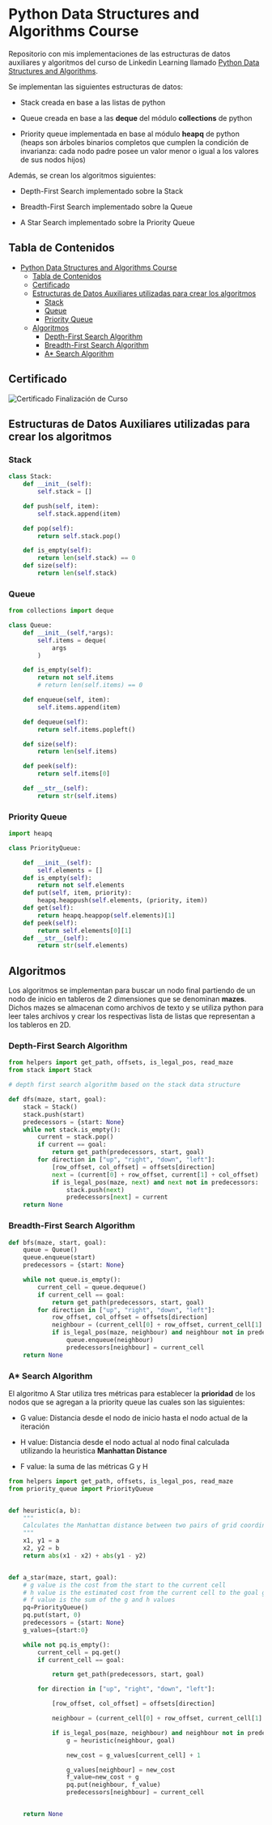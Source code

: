 # Python Data Structures and Algorithms Course

Repositorio con mis implementaciones de las estructuras de datos auxiliares y algoritmos del curso de Linkedin Learning llamado [Python Data Structures and Algorithms](https://www.linkedin.com/learning/python-data-structures-and-algorithms).

Se implementan las siguientes estructuras de datos:

- Stack creada en base a las listas de python

- Queue creada en base a las **deque** del módulo **collections** de python

- Priority queue implementada en base al módulo **heapq** de python (heaps son árboles binarios completos que cumplen la condición de invarianza: cada nodo padre posee un valor menor o igual a los valores de sus nodos hijos)

Además, se crean los algoritmos siguientes:

- Depth-First Search implementado sobre la Stack

- Breadth-First Search implementado sobre la Queue

- A Star Search implementado sobre la Priority Queue

## Tabla de Contenidos

- [Python Data Structures and Algorithms Course](#python-data-structures-and-algorithms-course)
  - [Tabla de Contenidos](#tabla-de-contenidos)
  - [Certificado](#certificado)
  - [Estructuras de Datos Auxiliares utilizadas para crear los algoritmos](#estructuras-de-datos-auxiliares-utilizadas-para-crear-los-algoritmos)
    - [Stack](#stack)
    - [Queue](#queue)
    - [Priority Queue](#priority-queue)
  - [Algoritmos](#algoritmos)
    - [Depth-First Search Algorithm](#depth-first-search-algorithm)
    - [Breadth-First Search Algorithm](#breadth-first-search-algorithm)
    - [A\* Search Algorithm](#a-search-algorithm)

## Certificado

![Certificado Finalización de Curso](./certificado.webp)

## Estructuras de Datos Auxiliares utilizadas para crear los algoritmos

### Stack

```py
class Stack:
    def __init__(self):
        self.stack = []

    def push(self, item):
        self.stack.append(item)

    def pop(self):
        return self.stack.pop()

    def is_empty(self):
        return len(self.stack) == 0
    def size(self):
        return len(self.stack)
```

### Queue

```py
from collections import deque

class Queue:
    def __init__(self,*args):
        self.items = deque(
            args
        )

    def is_empty(self):
        return not self.items
        # return len(self.items) == 0

    def enqueue(self, item):
        self.items.append(item)

    def dequeue(self):
        return self.items.popleft()

    def size(self):
        return len(self.items)

    def peek(self):
        return self.items[0]

    def __str__(self):
        return str(self.items)
```

### Priority Queue

```py
import heapq

class PriorityQueue:

    def __init__(self):
        self.elements = []
    def is_empty(self):
        return not self.elements
    def put(self, item, priority):
        heapq.heappush(self.elements, (priority, item))
    def get(self):
        return heapq.heappop(self.elements)[1]
    def peek(self):
        return self.elements[0][1]
    def __str__(self):
        return str(self.elements)
```

## Algoritmos

Los algoritmos se implementan para buscar un nodo final partiendo de un nodo de inicio en tableros de 2 dimensiones que se denominan **mazes**. Dichos mazes se almacenan como archivos de texto y se utiliza python para leer tales archivos y crear los respectivas lista de listas que representan a los tableros en 2D.

### Depth-First Search Algorithm

```py
from helpers import get_path, offsets, is_legal_pos, read_maze
from stack import Stack

# depth first search algorithm based on the stack data structure

def dfs(maze, start, goal):
    stack = Stack()
    stack.push(start)
    predecessors = {start: None}
    while not stack.is_empty():
        current = stack.pop()
        if current == goal:
            return get_path(predecessors, start, goal)
        for direction in ["up", "right", "down", "left"]:
            [row_offset, col_offset] = offsets[direction]
            next = (current[0] + row_offset, current[1] + col_offset)
            if is_legal_pos(maze, next) and next not in predecessors:
                stack.push(next)
                predecessors[next] = current
    return None
```

### Breadth-First Search Algorithm

```py
def bfs(maze, start, goal):
    queue = Queue()
    queue.enqueue(start)
    predecessors = {start: None}

    while not queue.is_empty():
        current_cell = queue.dequeue()
        if current_cell == goal:
            return get_path(predecessors, start, goal)
        for direction in ["up", "right", "down", "left"]:
            row_offset, col_offset = offsets[direction]
            neighbour = (current_cell[0] + row_offset, current_cell[1] + col_offset)
            if is_legal_pos(maze, neighbour) and neighbour not in predecessors:
                queue.enqueue(neighbour)
                predecessors[neighbour] = current_cell
    return None
```

### A\* Search Algorithm

El algoritmo A Star utiliza tres métricas para establecer la **prioridad** de los nodos que se agregan a la priority queue las cuales son las siguientes:

- G value: Distancia desde el nodo de inicio hasta el nodo actual de la iteración

- H value: Distancia desde el nodo actual al nodo final calculada utilizando la heuristica **Manhattan Distance**

- F value: la suma de las métricas G y H

```py
from helpers import get_path, offsets, is_legal_pos, read_maze
from priority_queue import PriorityQueue


def heuristic(a, b):
    """
    Calculates the Manhattan distance between two pairs of grid coordinates.
    """
    x1, y1 = a
    x2, y2 = b
    return abs(x1 - x2) + abs(y1 - y2)


def a_star(maze, start, goal):
    # g value is the cost from the start to the current cell
    # h value is the estimated cost from the current cell to the goal getting from heuristic
    # f value is the sum of the g and h values
    pq=PriorityQueue()
    pq.put(start, 0)
    predecessors = {start: None}
    g_values={start:0}

    while not pq.is_empty():
        current_cell = pq.get()
        if current_cell == goal:

            return get_path(predecessors, start, goal)

        for direction in ["up", "right", "down", "left"]:

            [row_offset, col_offset] = offsets[direction]

            neighbour = (current_cell[0] + row_offset, current_cell[1] + col_offset)

            if is_legal_pos(maze, neighbour) and neighbour not in predecessors:
                g = heuristic(neighbour, goal)

                new_cost = g_values[current_cell] + 1

                g_values[neighbour] = new_cost
                f_value=new_cost + g
                pq.put(neighbour, f_value)
                predecessors[neighbour] = current_cell


    return None
```
